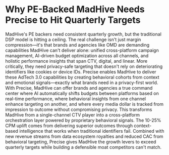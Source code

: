 # Why PE-Backed MadHive Needs Precise to Hit Quarterly Targets

MadHive's PE backers need consistent quarterly growth, but the traditional DSP model is hitting a ceiling. The real challenge isn't just margin compression—it's that brands and agencies like OMD are demanding capabilities MadHive can't deliver alone: unified cross-platform campaign management, AI-driven budget optimization across all channels, and holistic performance insights that span CTV, digital, and linear. More critically, they need privacy-safe targeting that doesn't rely on deteriorating identifiers like cookies or device IDs. Precise enables MadHive to deliver these AdTech 3.0 capabilities by creating behavioral cohorts from context and emotional signals—exactly what brands need in a privacy-first world. With Precise, MadHive can offer brands and agencies a true command center where AI automatically shifts budgets between platforms based on real-time performance, where behavioral insights from one channel enhance targeting on another, and where every media dollar is tracked from impression to outcome without compromising privacy. This transforms MadHive from a single-channel CTV player into a cross-platform orchestration layer powered by proprietary behavioral signals. The 10-25% CPM uplift comes from delivering superior outcomes through context-based intelligence that works when traditional identifiers fail. Combined with new revenue streams from data ecosystem royalties and reduced CAC from behavioral targeting, Precise gives MadHive the growth levers to exceed quarterly targets while building a defensible moat competitors can't match.